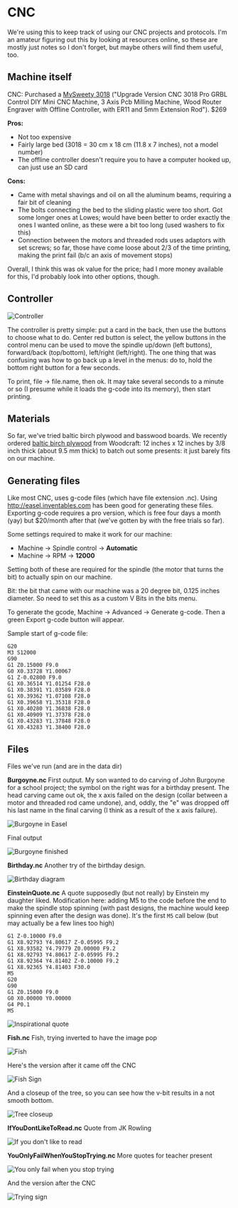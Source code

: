 # CNC

We're using this to keep track of using our CNC projects and protocols. I'm an amateur figuring out this by looking at resources online, so these are mostly just notes so I don't forget, but maybe others will find them useful, too.

## Machine itself

CNC: Purchased a [MySweety 3018](https://www.amazon.com/gp/product/B07DXMFY38/ref=ppx_yo_dt_b_asin_title_o04_s00?ie=UTF8&psc=1) ("Upgrade Version CNC 3018 Pro GRBL Control DIY Mini CNC Machine, 3 Axis Pcb Milling Machine, Wood Router Engraver with Offline Controller, with ER11 and 5mm Extension Rod"). $269

**Pros:**

* Not too expensive
* Fairly large bed (3018 = 30 cm x 18 cm (11.8 x 7 inches), not a model number)
* The offline controller doesn't require you to have a computer hooked up, can just use an SD card

**Cons:**

* Came with metal shavings and oil on all the aluminum beams, requiring a fair bit of cleaning
* The bolts connecting the bed to the sliding plastic were too short. Got some longer ones at Lowes; would have been better to order exactly the ones I wanted online, as these were a bit too long (used washers to fix this)
* Connection between the motors and threaded rods uses adaptors with set screws; so far, those have come loose about 2/3 of the time printing, making the print fail (b/c an axis of movement stops)

Overall, I think this was ok value for the price; had I more money available for this, I'd probably look into other options, though.

## Controller

![Controller](controller.jpg)

The controller is pretty simple: put a card in the back, then use the buttons to choose what to do. Center red button is select, the yellow buttons in the control menu can be used to move the spindle up/down (left buttons), forward/back (top/bottom), left/right (left/right). The one thing that was confusing was how to go back up a level in the menus: do to, hold the bottom right button for a few seconds.

To print, file -> file.name, then ok. It may take several seconds to a minute or so (I presume while it loads the g-code into its memory), then start printing.

## Materials

So far, we've tried baltic birch plywood and basswood boards. We recently ordered [baltic birch plywood](https://www.woodcraft.com/products/baltic-birch-plywood-9mm-3-8-x-12-x-12) from Woodcraft: 12 inches x 12 inches by 3/8 inch thick (about 9.5 mm thick) to batch out some presents: it just barely fits on our machine.

## Generating files

Like most CNC, uses g-code files (which have file extension .nc). Using http://easel.inventables.com has been good for generating these files. Exporting g-code requires a pro version, which is free four days a month (yay) but $20/month after that (we've gotten by with the free trials so far).

Some settings required to make it work for our machine:

* Machine -> Spindle control -> **Automatic**
* Machine -> RPM -> **12000**

Setting both of these are required for the spindle (the motor that turns the bit) to actually spin on our machine.

Bit: the bit that came with our machine was a 20 degree bit, 0.125 inches diameter. So need to set this as a custom V Bits in the bits menu.

To generate the gcode, Machine -> Advanced -> Generate g-code. Then a green Export g-code button will appear.

Sample start of g-code file:

```
G20
M3 S12000
G90
G1 Z0.15000 F9.0
G0 X0.33728 Y1.00067
G1 Z-0.02800 F9.0
G1 X0.36514 Y1.01254 F28.0
G1 X0.38391 Y1.03589 F28.0
G1 X0.39362 Y1.07108 F28.0
G1 X0.39658 Y1.35318 F28.0
G1 X0.40280 Y1.36838 F28.0
G1 X0.40909 Y1.37378 F28.0
G1 X0.43283 Y1.37848 F28.0
G1 X0.43283 Y1.38400 F28.0
```

## Files

Files we've run (and are in the data dir)

**Burgoyne.nc** First output. My son wanted to do carving of John Burgoyne for a school project; the symbol on the right was for a birthday present. The head carving came out ok, the x axis failed on the design (collar between a motor and threaded rod came undone), and, oddly, the "e" was dropped off his last name in the final carving (I think as a result of the x axis failure).

![Burgoyne in Easel](Burgoyne.jpg)

Final output

![Burgoyne finished](BurgoyneFinished.jpg)


**Birthday.nc** Another try of the birthday design.

![Birthday diagram](birthday.jpg)

**EinsteinQuote.nc** A quote supposedly (but not really) by Einstein my daughter liked. Modification here: adding M5 to the code before the end to make the spindle stop spinning (with past designs, the machine would keep spinning even after the design was done). It's the first `M5` call below (but may actually be a few lines too high)

```
G1 Z-0.10000 F9.0
G1 X8.92793 Y4.80617 Z-0.05995 F9.2
G1 X8.93582 Y4.79779 Z0.00000 F9.2
G1 X8.92793 Y4.80617 Z-0.05995 F9.2
G1 X8.92364 Y4.81402 Z-0.10000 F9.2
G1 X8.92365 Y4.81403 F30.0
M5
G20
G90
G1 Z0.15000 F9.0
G0 X0.00000 Y0.00000
G4 P0.1
M5
```

![Inspirational quote](Einstein.jpg)

**Fish.nc** Fish, trying inverted to have the image pop

![Fish](Fish.jpg)

Here's the version after it came off the CNC

![Fish Sign](FishSignCompleted.jpg)

And a closeup of the tree, so you can see how the v-bit results in a not smooth bottom.

![Tree closeup](TreeCloseup.jpg)

**IfYouDontLikeToRead.nc** Quote from JK Rowling

![If you don't like to read](IfYouDontLikeToRead.jpg)

**YouOnlyFailWhenYouStopTrying.nc** More quotes for teacher present

![You only fail when you stop trying](YouOnlyFailWhenYouStopTrying.jpg)

And the version after the CNC

![Trying sign](TryingCompleted.jpg)
